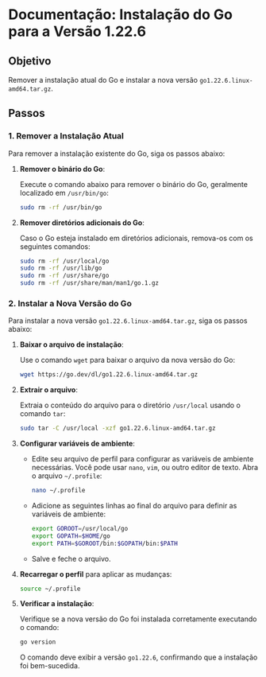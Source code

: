 # Documentação: Instalação do Go para a Versão 1.22.6

## Objetivo

Remover a instalação atual do Go e instalar a nova versão `go1.22.6.linux-amd64.tar.gz`.

## Passos

### 1. Remover a Instalação Atual

Para remover a instalação existente do Go, siga os passos abaixo:

1. **Remover o binário do Go**:

   Execute o comando abaixo para remover o binário do Go, geralmente localizado em `/usr/bin/go`:

   ```sh
   sudo rm -rf /usr/bin/go
   ```

2. **Remover diretórios adicionais do Go**:

   Caso o Go esteja instalado em diretórios adicionais, remova-os com os seguintes comandos:

   ```sh
   sudo rm -rf /usr/local/go
   sudo rm -rf /usr/lib/go
   sudo rm -rf /usr/share/go
   sudo rm -rf /usr/share/man/man1/go.1.gz
   ```

### 2. Instalar a Nova Versão do Go

Para instalar a nova versão `go1.22.6.linux-amd64.tar.gz`, siga os passos abaixo:

1. **Baixar o arquivo de instalação**:

   Use o comando `wget` para baixar o arquivo da nova versão do Go:

   ```sh
   wget https://go.dev/dl/go1.22.6.linux-amd64.tar.gz
   ```

2. **Extrair o arquivo**:

   Extraia o conteúdo do arquivo para o diretório `/usr/local` usando o comando `tar`:

   ```sh
   sudo tar -C /usr/local -xzf go1.22.6.linux-amd64.tar.gz
   ```

3. **Configurar variáveis de ambiente**:

   - Edite seu arquivo de perfil para configurar as variáveis de ambiente necessárias. Você pode usar `nano`, `vim`, ou outro editor de texto. Abra o arquivo `~/.profile`:

     ```sh
     nano ~/.profile
     ```

   - Adicione as seguintes linhas ao final do arquivo para definir as variáveis de ambiente:

     ```sh
     export GOROOT=/usr/local/go
     export GOPATH=$HOME/go
     export PATH=$GOROOT/bin:$GOPATH/bin:$PATH
     ```

   - Salve e feche o arquivo.

4. **Recarregar o perfil** para aplicar as mudanças:

   ```sh
   source ~/.profile
   ```

5. **Verificar a instalação**:

   Verifique se a nova versão do Go foi instalada corretamente executando o comando:

   ```sh
   go version
   ```

   O comando deve exibir a versão `go1.22.6`, confirmando que a instalação foi bem-sucedida.
